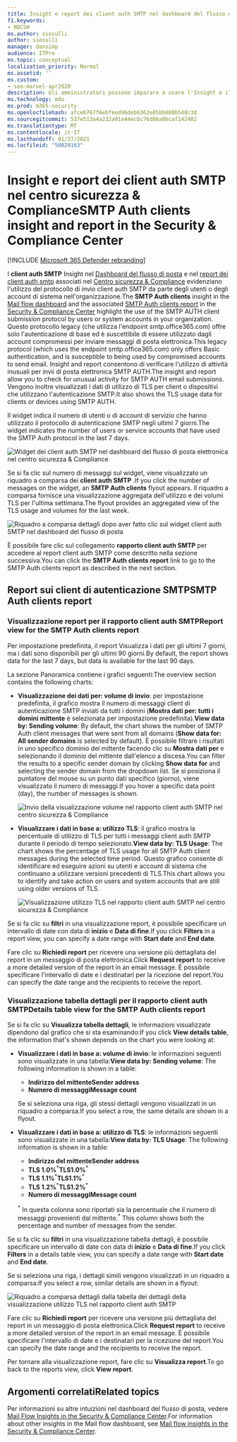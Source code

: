 ```yaml
---
title: Insight e report dei client auth SMTP nel dashboard del flusso di posta
f1.keywords:
- NOCSH
ms.author: siosulli
author: siosulli
manager: dansimp
audience: ITPro
ms.topic: conceptual
localization_priority: Normal
ms.assetid: ''
ms.custom:
- seo-marvel-apr2020
description: Gli amministratori possono imparare a usare l'Insight e il report SMTP AUTH nel dashboard del flusso di posta elettronica nel centro sicurezza & conformità per monitorare i mittenti di posta elettronica nell'organizzazione che utilizzano SMTP autenticato (AUTH) per inviare messaggi di posta elettronica.
ms.technology: mdo
ms.prod: m365-security
ms.openlocfilehash: afceb767f6ebfeed96deb6362e05bb088b548c3d
ms.sourcegitcommit: 537e513a4a232a01e44ecbc76d86a8bcaf142482
ms.translationtype: MT
ms.contentlocale: it-IT
ms.lasthandoff: 01/27/2021
ms.locfileid: "50029163"
---
```

# <a name="smtp-auth-clients-insight-and-report-in-the-security--compliance-center"></a><span data-ttu-id="27153-103">Insight e report dei client auth SMTP nel centro sicurezza & Compliance</span><span class="sxs-lookup"><span data-stu-id="27153-103">SMTP Auth clients insight and report in the Security & Compliance Center</span></span>

[!INCLUDE [Microsoft 365 Defender rebranding](../includes/microsoft-defender-for-office.md)]


<span data-ttu-id="27153-104">I **client auth SMTP** Insight nel [Dashboard del flusso di posta](mail-flow-insights-v2.md) e nel [report dei client auth smtp](#smtp-auth-clients-report) associati nel [Centro sicurezza & Compliance](https://protection.office.com) evidenziano l'utilizzo del protocollo di invio client auth SMTP da parte degli utenti o degli account di sistema nell'organizzazione.</span><span class="sxs-lookup"><span data-stu-id="27153-104">The **SMTP Auth clients** insight in the [Mail flow dashboard](mail-flow-insights-v2.md) and the associated [SMTP Auth clients report](#smtp-auth-clients-report) in the [Security & Compliance Center](https://protection.office.com) highlight the use of the SMTP AUTH client submission protocol by users or system accounts in your organization.</span></span> <span data-ttu-id="27153-105">Questo protocollo legacy (che utilizza l'endpoint smtp.office365.com) offre solo l'autenticazione di base ed è suscettibile di essere utilizzato dagli account compromessi per inviare messaggi di posta elettronica.</span><span class="sxs-lookup"><span data-stu-id="27153-105">This legacy protocol (which uses the endpoint smtp.office365.com) only offers Basic authentication, and is susceptible to being used by compromised accounts to send email.</span></span> <span data-ttu-id="27153-106">Insight and report consentono di verificare l'utilizzo di attività inusuali per invii di posta elettronica SMTP AUTH.</span><span class="sxs-lookup"><span data-stu-id="27153-106">The insight and report allow you to check for unusual activity for SMTP AUTH email submissions.</span></span> <span data-ttu-id="27153-107">Vengono inoltre visualizzati i dati di utilizzo di TLS per client o dispositivi che utilizzano l'autenticazione SMTP.</span><span class="sxs-lookup"><span data-stu-id="27153-107">It also shows the TLS usage data for clients or devices using SMTP AUTH.</span></span>

<span data-ttu-id="27153-108">Il widget indica il numero di utenti o di account di servizio che hanno utilizzato il protocollo di autenticazione SMTP negli ultimi 7 giorni.</span><span class="sxs-lookup"><span data-stu-id="27153-108">The widget indicates the number of users or service accounts that have used the SMTP Auth protocol in the last 7 days.</span></span>

![Widget dei client auth SMTP nel dashboard del flusso di posta elettronica nel centro sicurezza & Compliance](../../media/mfi-smtp-auth-clients-report-widget.png)

<span data-ttu-id="27153-110">Se si fa clic sul numero di messaggi sul widget, viene visualizzato un riquadro a comparsa dei **client auth SMTP** .</span><span class="sxs-lookup"><span data-stu-id="27153-110">If you click the number of messages on the widget, an **SMTP Auth clients** flyout appears.</span></span> <span data-ttu-id="27153-111">Il riquadro a comparsa fornisce una visualizzazione aggregata dell'utilizzo e dei volumi TLS per l'ultima settimana.</span><span class="sxs-lookup"><span data-stu-id="27153-111">The flyout provides an aggregated view of the TLS usage and volumes for the last week.</span></span>

![Riquadro a comparsa dettagli dopo aver fatto clic sul widget client auth SMTP nel dashboard del flusso di posta](../../media/mfi-smtp-auth-clients-report-details.png)

<span data-ttu-id="27153-113">È possibile fare clic sul collegamento **rapporto client auth SMTP** per accedere al report client auth SMTP come descritto nella sezione successiva.</span><span class="sxs-lookup"><span data-stu-id="27153-113">You can click the **SMTP Auth clients report** link to go to the SMTP Auth clients report as described in the next section.</span></span>

## <a name="smtp-auth-clients-report"></a><span data-ttu-id="27153-114">Report sui client di autenticazione SMTP</span><span class="sxs-lookup"><span data-stu-id="27153-114">SMTP Auth clients report</span></span>

### <a name="report-view-for-the-smtp-auth-clients-report"></a><span data-ttu-id="27153-115">Visualizzazione report per il rapporto client auth SMTP</span><span class="sxs-lookup"><span data-stu-id="27153-115">Report view for the SMTP Auth clients report</span></span>

<span data-ttu-id="27153-116">Per impostazione predefinita, il report Visualizza i dati per gli ultimi 7 giorni, ma i dati sono disponibili per gli ultimi 90 giorni.</span><span class="sxs-lookup"><span data-stu-id="27153-116">By default, the report shows data for the last 7 days, but data is available for the last 90 days.</span></span>

<span data-ttu-id="27153-117">La sezione Panoramica contiene i grafici seguenti:</span><span class="sxs-lookup"><span data-stu-id="27153-117">The overview section contains the following charts:</span></span>

- <span data-ttu-id="27153-118">**Visualizzazione dei dati per: volume di invio**: per impostazione predefinita, il grafico mostra il numero di messaggi client di autenticazione SMTP inviati da tutti i domini (**Mostra dati per: tutti i domini mittente** è selezionata per impostazione predefinita).</span><span class="sxs-lookup"><span data-stu-id="27153-118">**View data by: Sending volume**: By default, the chart shows the number of SMTP Auth client messages that were sent from all domains (**Show data for: All sender domains** is selected by default).</span></span> <span data-ttu-id="27153-119">È possibile filtrare i risultati in uno specifico dominio del mittente facendo clic su **Mostra dati per** e selezionando il dominio del mittente dall'elenco a discesa.</span><span class="sxs-lookup"><span data-stu-id="27153-119">You can filter the results to a specific sender domain by clicking **Show data for** and selecting the sender domain from the dropdown list.</span></span> <span data-ttu-id="27153-120">Se si posiziona il puntatore del mouse su un punto dati specifico (giorno), viene visualizzato il numero di messaggi.</span><span class="sxs-lookup"><span data-stu-id="27153-120">If you hover a specific data point (day), the number of messages is shown.</span></span>

  ![Invio della visualizzazione volume nel rapporto client auth SMTP nel centro sicurezza & Compliance](../../media/mfi-smtp-auth-clients-report-sending-volume-view.png)

- <span data-ttu-id="27153-122">**Visualizzare i dati in base a: utilizzo TLS**: il grafico mostra la percentuale di utilizzo di TLS per tutti i messaggi client auth SMTP durante il periodo di tempo selezionato.</span><span class="sxs-lookup"><span data-stu-id="27153-122">**View data by: TLS Usage**: The chart shows the percentage of TLS usage for all SMTP Auth client messages during the selected time period.</span></span> <span data-ttu-id="27153-123">Questo grafico consente di identificare ed eseguire azioni su utenti e account di sistema che continuano a utilizzare versioni precedenti di TLS.</span><span class="sxs-lookup"><span data-stu-id="27153-123">This chart allows you to identify and take action on users and system accounts that are still using older versions of TLS.</span></span>

  ![Visualizzazione utilizzo TLS nel rapporto client auth SMTP nel centro sicurezza & Compliance](../../media/mfi-smtp-auth-clients-report-tls-usage-view.png)

<span data-ttu-id="27153-125">Se si fa clic su **filtri** in una visualizzazione report, è possibile specificare un intervallo di date con data di **inizio** e **Data di fine**.</span><span class="sxs-lookup"><span data-stu-id="27153-125">If you click **Filters** in a report view, you can specify a date range with **Start date** and **End date**.</span></span>

<span data-ttu-id="27153-126">Fare clic su **Richiedi report** per ricevere una versione più dettagliata del report in un messaggio di posta elettronica.</span><span class="sxs-lookup"><span data-stu-id="27153-126">Click **Request report** to receive a more detailed version of the report in an email message.</span></span> <span data-ttu-id="27153-127">È possibile specificare l'intervallo di date e i destinatari per la ricezione del report.</span><span class="sxs-lookup"><span data-stu-id="27153-127">You can specify the date range and the recipients to receive the report.</span></span>

### <a name="details-table-view-for-the-smtp-auth-clients-report"></a><span data-ttu-id="27153-128">Visualizzazione tabella dettagli per il rapporto client auth SMTP</span><span class="sxs-lookup"><span data-stu-id="27153-128">Details table view for the SMTP Auth clients report</span></span>

<span data-ttu-id="27153-129">Se si fa clic su **Visualizza tabella dettagli**, le informazioni visualizzate dipendono dal grafico che si sta esaminando:</span><span class="sxs-lookup"><span data-stu-id="27153-129">If you click **View details table**, the information that's shown depends on the chart you were looking at:</span></span>

- <span data-ttu-id="27153-130">**Visualizzare i dati in base a: volume di invio**: le informazioni seguenti sono visualizzate in una tabella:</span><span class="sxs-lookup"><span data-stu-id="27153-130">**View data by: Sending volume**: The following information is shown in a table:</span></span>

  - <span data-ttu-id="27153-131">**Indirizzo del mittente**</span><span class="sxs-lookup"><span data-stu-id="27153-131">**Sender address**</span></span>
  - <span data-ttu-id="27153-132">**Numero di messaggi**</span><span class="sxs-lookup"><span data-stu-id="27153-132">**Message count**</span></span>

  <span data-ttu-id="27153-133">Se si seleziona una riga, gli stessi dettagli vengono visualizzati in un riquadro a comparsa.</span><span class="sxs-lookup"><span data-stu-id="27153-133">If you select a row, the same details are shown in a flyout.</span></span>

- <span data-ttu-id="27153-134">**Visualizzare i dati in base a: utilizzo di TLS**: le informazioni seguenti sono visualizzate in una tabella:</span><span class="sxs-lookup"><span data-stu-id="27153-134">**View data by: TLS Usage**: The following information is shown in a table:</span></span>

  - <span data-ttu-id="27153-135">**Indirizzo del mittente**</span><span class="sxs-lookup"><span data-stu-id="27153-135">**Sender address**</span></span>
  - <span data-ttu-id="27153-136">**TLS 1.0%**<sup>\*</sup></span><span class="sxs-lookup"><span data-stu-id="27153-136">**TLS1.0%**<sup>\*</sup></span></span>
  - <span data-ttu-id="27153-137">**TLS 1.1%**<sup>\*</sup></span><span class="sxs-lookup"><span data-stu-id="27153-137">**TLS1.1%**<sup>\*</sup></span></span>
  - <span data-ttu-id="27153-138">**TLS 1.2%**<sup>\*</sup></span><span class="sxs-lookup"><span data-stu-id="27153-138">**TLS1.2%**<sup>\*</sup></span></span>
  - <span data-ttu-id="27153-139">**Numero di messaggi**</span><span class="sxs-lookup"><span data-stu-id="27153-139">**Message count**</span></span>

  <span data-ttu-id="27153-140"><sup>\*</sup> In questa colonna sono riportati sia la percentuale che il numero di messaggi provenienti dal mittente.</span><span class="sxs-lookup"><span data-stu-id="27153-140"><sup>\*</sup> This column shows both the percentage and number of messages from the sender.</span></span>

<span data-ttu-id="27153-141">Se si fa clic su **filtri** in una visualizzazione tabella dettagli, è possibile specificare un intervallo di date con data di **inizio** e **Data di fine**.</span><span class="sxs-lookup"><span data-stu-id="27153-141">If you click **Filters** in a details table view, you can specify a date range with **Start date** and **End date**.</span></span>

<span data-ttu-id="27153-142">Se si seleziona una riga, i dettagli simili vengono visualizzati in un riquadro a comparsa:</span><span class="sxs-lookup"><span data-stu-id="27153-142">If you select a row, similar details are shown in a flyout:</span></span>

![Riquadro a comparsa dettagli dalla tabella dei dettagli della visualizzazione utilizzo TLS nel rapporto client auth SMTP](../../media/mfi-smtp-auth-clients-report-tls-usage-view-view-details-table-details.png)

<span data-ttu-id="27153-144">Fare clic su **Richiedi report** per ricevere una versione più dettagliata del report in un messaggio di posta elettronica.</span><span class="sxs-lookup"><span data-stu-id="27153-144">Click **Request report** to receive a more detailed version of the report in an email message.</span></span> <span data-ttu-id="27153-145">È possibile specificare l'intervallo di date e i destinatari per la ricezione del report.</span><span class="sxs-lookup"><span data-stu-id="27153-145">You can specify the date range and the recipients to receive the report.</span></span>

<span data-ttu-id="27153-146">Per tornare alla visualizzazione report, fare clic su **Visualizza report**.</span><span class="sxs-lookup"><span data-stu-id="27153-146">To go back to the reports view, click **View report**.</span></span>

## <a name="related-topics"></a><span data-ttu-id="27153-147">Argomenti correlati</span><span class="sxs-lookup"><span data-stu-id="27153-147">Related topics</span></span>

<span data-ttu-id="27153-148">Per informazioni su altre intuizioni nel dashboard del flusso di posta, vedere [Mail Flow Insights in the Security & Compliance Center](mail-flow-insights-v2.md).</span><span class="sxs-lookup"><span data-stu-id="27153-148">For information about other insights in the Mail flow dashboard, see [Mail flow insights in the Security & Compliance Center](mail-flow-insights-v2.md).</span></span>
